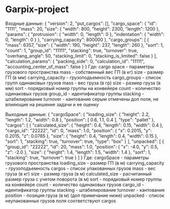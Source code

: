 # Garpix-project

Входные данные:
{
   "version": 2,
   "put_cargos": [],
   "cargo_space": {
       "id": "1111",
       "mass": 20,
       "size": {
           "width": 800,
           "height": 2300,
           "length": 1200
       },
       "params": {
           "protrusion": {
               "width": 0,
               "length": 0
           },
           "indentation": {
               "width": 0,
               "length": 0
           }
       },
       "carrying_capacity": 800000
   },
   "cargo_groups": [
       {
           "mass": 6357,
           "size": {
               "width": 190,
               "height": 237,
               "length": 260
           },
           "sort": 1,
           "count": 1,
           "group_id": "11111",
           "stacking": true,
           "turnover": true,
           "overhang_angle": 50,
           "stacking_limit": 0,
           "stacking_is_limited": false
       }
   ],
   "calculation_params": {
       "packing_side": 0,
       "calculation_id": "11111",
       "accounting_center_of_mass": false
   }
}
Где:
cargo space - параметры грузового пространства
mass - собственный вес ГП (в кг)
size - размер ГП (в мм)
carrying_capacity - грузоподъемность
cargo_groups - список групп одинаковых грузов
mass - вес груза (в гр)
size - размер груза (в мм)
sort - порядковый номер группы на конвейере
count - количество одинаковых грузов
group_id - идентификатор группы
stacking - штабелирование
turnover - кантование
серым отмечены доп поля, не влияющие на решение задачи и ее оценку
 
Выходные данные:
{
   "cargoSpace": {
       "loading_size": {
           "height": 2.2,
           "length": 1.2,
           "width": 0.8
       },
       "position": [
           0.6,
           1.1,
           0.4
       ],
       "type": "pallet"
   },
   "cargos": [
       {
           "calculated_size": {
               "height": 0.4,
               "length": 0.15,
               "width": 0.4
           },
           "cargo_id": "22222",
           "id": 0,
           "mass": 1.0,
           "position": {
               "x": 0.2015,
               "y": 0.2015,
               "z": 0.0765
           },
           "size": {
               "height": 0.4,
               "length": 0.4,
               "width": 0.15
           },
           "sort": 1,
           "stacking": true,
           "turnover": true,
           "type": "box"
       }
   ],
   "unpacked": [
       {
           "group_id": "22222",
           "id": 20,
           "mass": 1.0,
           "position": {
               "x": -4.0,
               "y": 0.5,
               "z": -2.0
           },
           "size": {
               "height": 1.4,
               "length": 1.5,
               "width": 1.4
           },
           "sort": 1,
           "stacking": true,
           "turnover": true
       }
   ]
}
Где:
cargoSpace - параметры грузового пространства
loading_size - размер ГП (в м)
carrying_capacity - грузоподъемность
cargos - список упакованных грузов
mass - вес груза (в кг)
size - размер груза (в м)
calculated_size - расчитанный размер груза с учетом поворота (в м)
sort - порядковый номер группы на конвейере
count - количество одинаковых грузов
cargo_id - идентификатор группы
stacking - штабелирование
turnover - кантование
position - позиция груза (в м) (доп примечание ниже)
unpacked - список неупакованных грузов
поля соответствуют cargos
